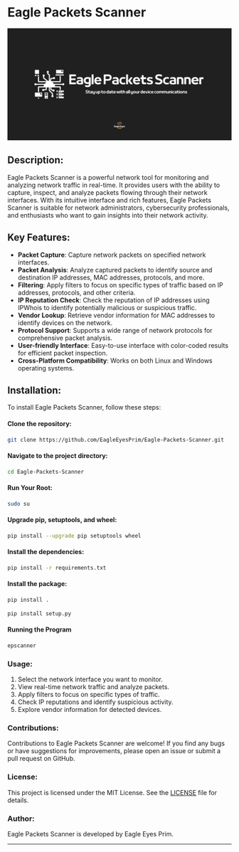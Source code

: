 # Eagle Packets Scanner
![EPS Logo](https://github.com/EagleEyesPrim/Media-Repository/blob/d49425fb911acb9b0394ac66e900245eecc20aff/Stay%20up%20to%20date%20with%20all%20your%20device%20communications%20(1).png)


## Description:
Eagle Packets Scanner is a powerful network tool for monitoring and analyzing network traffic in real-time. It provides users with the ability to capture, inspect, and analyze packets flowing through their network interfaces. With its intuitive interface and rich features, Eagle Packets Scanner is suitable for network administrators, cybersecurity professionals, and enthusiasts who want to gain insights into their network activity.

## Key Features:
- **Packet Capture**: Capture network packets on specified network interfaces.
- **Packet Analysis**: Analyze captured packets to identify source and destination IP addresses, MAC addresses, protocols, and more.
- **Filtering**: Apply filters to focus on specific types of traffic based on IP addresses, protocols, and other criteria.
- **IP Reputation Check**: Check the reputation of IP addresses using IPWhois to identify potentially malicious or suspicious traffic.
- **Vendor Lookup**: Retrieve vendor information for MAC addresses to identify devices on the network.
- **Protocol Support**: Supports a wide range of network protocols for comprehensive packet analysis.
- **User-friendly Interface**: Easy-to-use interface with color-coded results for efficient packet inspection.
- **Cross-Platform Compatibility**: Works on both Linux and Windows operating systems.

## Installation:
To install Eagle Packets Scanner, follow these steps:
#### Clone the repository:
```bash
git clone https://github.com/EagleEyesPrim/Eagle-Packets-Scanner.git
```
#### Navigate to the project directory:
```bash
cd Eagle-Packets-Scanner
```
#### Run Your Root:
```bash
sudo su
```
#### Upgrade pip, setuptools, and wheel:
```bash
pip install --upgrade pip setuptools wheel
```
#### Install the dependencies:
```bash
pip install -r requirements.txt
```
#### Install the package:
```bash
pip install .
```
```bash
pip install setup.py 
```
#### Running the Program
```bash
epscanner
```

### Usage:
1. Select the network interface you want to monitor.
2. View real-time network traffic and analyze packets.
3. Apply filters to focus on specific types of traffic.
4. Check IP reputations and identify suspicious activity.
5. Explore vendor information for detected devices.

### Contributions:
Contributions to Eagle Packets Scanner are welcome! If you find any bugs or have suggestions for improvements, please open an issue or submit a pull request on GitHub.

### License:
This project is licensed under the MIT License. See the [LICENSE](LICENSE) file for details.

### Author:
Eagle Packets Scanner is developed by Eagle Eyes Prim.

---
